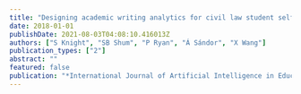```yaml
---
title: "Designing academic writing analytics for civil law student self-assessment"
date: 2018-01-01
publishDate: 2021-08-03T04:08:10.416013Z
authors: ["S Knight", "SB Shum", "P Ryan", "Á Sándor", "X Wang"]
publication_types: ["2"]
abstract: ""
featured: false
publication: "*International Journal of Artificial Intelligence in Education*"
---
```


